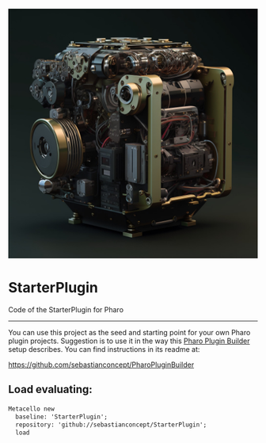 ![StarterPlugin](./header.jpg)

# StarterPlugin
Code of the StarterPlugin for Pharo
_____

You can use this project as the seed and starting point for your own Pharo plugin projects. Suggestion is to use it in the way this [Pharo Plugin Builder](https://github.com/sebastianconcept/PharoPluginBuilder) setup describes. You can find instructions in its readme at:

https://github.com/sebastianconcept/PharoPluginBuilder

## Load evaluating:

```smalltalk
Metacello new
  baseline: 'StarterPlugin';
  repository: 'github://sebastianconcept/StarterPlugin';
  load
```
